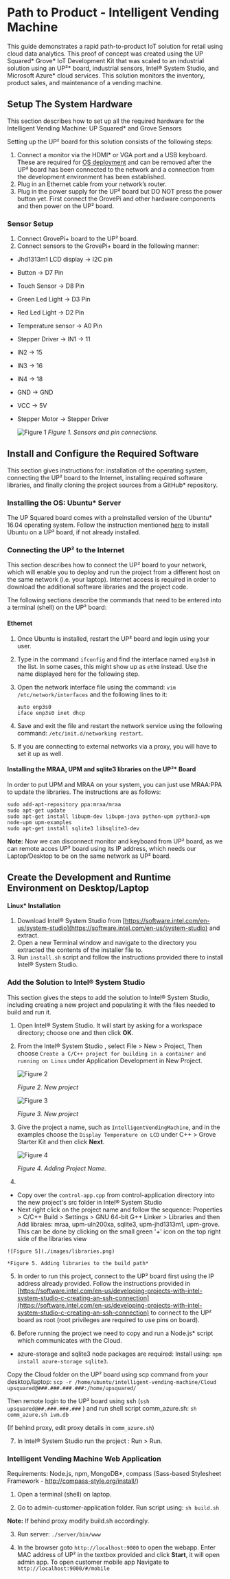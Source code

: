 # Path to Product - Intelligent Vending Machine

This guide demonstrates a rapid path-to-product IoT solution for retail using cloud data analytics. This proof of concept was created using the UP Squared* Grove* IoT Development Kit that was scaled to an industrial solution using an UP²* board, industrial sensors, Intel® System Studio, and Microsoft Azure* cloud services. This solution monitors the inventory, product sales, and maintenance of a vending machine.

## Setup The System Hardware

This section describes how to set up all the required hardware for the Intelligent Vending Machine: UP Squared\* and Grove Sensors

Setting up the UP² board for this solution consists of the following steps:

 1. Connect a monitor via the HDMI\* or VGA port and a USB keyboard. These are required for [OS deployment](https://www.ubuntu.com/download/iot/up-squared-iot-grove-server) and can be removed after the UP² board has been connected to the network and a connection from the development environment has been established.
 2. Plug in an Ethernet cable from your network’s router.
 3. Plug in the power supply for the UP² board but DO NOT press the power button yet. First connect the GrovePi and other hardware components and then power on the UP² board.

### Sensor Setup

 1. Connect GrovePi+ board to the UP² board. 
 2. Connect sensors to the GrovePi+ board in the following manner:
  * Jhd1313m1 LCD display -> I2C pin
  * Button                -> D7 Pin
  * Touch Sensor          -> D8 Pin
  * Green Led Light       -> D3 Pin
  * Red Led Light         -> D2 Pin
  * Temperature sensor    -> A0 Pin
  * Stepper Driver        -> IN1 -> 11
  * IN2 -> 15
  * IN3 -> 16
  * IN4 -> 18
  * GND -> GND
  * VCC -> 5V
  * Stepper Motor         -> Stepper Driver

	![Figure 1](./images/Full_VM_Component.jpg)
	*Figure 1. Sensors and pin connections.*


## Install and Configure the Required Software

This section gives instructions for: installation of the operating system, connecting the UP² board to the Internet, installing required software libraries, and finally cloning the project sources from a GitHub\* repository.
	
### Installing the OS: Ubuntu\* Server
	
The UP Squared board comes with a preinstalled version of the Ubuntu* 16.04 operating system. Follow the instruction mentioned [here](https://www.ubuntu.com/download/iot/up-squared-iot-grove-server) to install Ubuntu on a UP² board, if not already installed.

### Connecting the UP² to the Internet

This section describes how to connect the UP² board to your network, which will enable you to deploy and run the project from a different host on the same network (i.e. your laptop). Internet access is required in order to download the additional software libraries and the project code.

The following sections describe the commands that need to be entered into a terminal (shell) on the UP² board:

#### Ethernet

 1. Once Ubuntu is installed, restart the UP² board and login using your user.
 2. Type in the command `ifconfig` and find the interface named `enp3s0` in the list. In some cases, this might show up as `eth0` instead. Use the name displayed here for the following step.
 3. Open the network interface file using the command: `vim /etc/network/interfaces` and the following lines to it:
 
    ```
    auto enp3s0
    iface enp3s0 inet dhcp
    ```

 4. Save and exit the file and restart the network service using the following command: `/etc/init.d/networking restart`.
 5. If you are connecting to external networks via a proxy, you will have to set it up as well.


#### Installing the MRAA, UPM and sqlite3 libraries on the UP²\* Board

 In order to put UPM and MRAA on your system, you can just use MRAA:PPA to update the libraries. The instructions are as follows:

```
sudo add-apt-repository ppa:mraa/mraa
sudo apt-get update
sudo apt-get install libupm-dev libupm-java python-upm python3-upm node-upm upm-examples
sudo apt-get install sqlite3 libsqlite3-dev
```

**Note:** Now we can disconnect monitor and keyboard from UP² board, as we can remote acces UP² board using its IP address, which needs our Laptop/Desktop to be on the same network as UP² board.

## Create the Development and Runtime Environment on Desktop/Laptop

#### Linux\* Installation
 1. Download Intel® System Studio from [https://software.intel.com/en-us/system-studio](https://software.intel.com/en-us/system-studio) and extract.
 2. Open a new Terminal window and navigate to the directory you extracted the contents of the installer file to.
 3. Run `install.sh` script and follow the instructions provided there to install Intel® System Studio.

### Add the Solution to Intel® System Studio

This section gives the steps to add the solution to Intel® System Studio, including creating a new project and populating it with the files needed to build and run it.

 1. Open Intel® System Studio. It will start by asking for a workspace directory; choose one and then click **OK**.
 2. From the Intel® System Studio , select File > New > Project, 
   Then choose `Create a C/C++ project for building in a container and running on Linux` under Application Development in New Project. 

 	![Figure 2](./images/newproject.png)
  
 	*Figure 2. New project*

	![Figure 3](./images/newproject1.png)
  
 	*Figure 3. New project*



 3. Give the project a name, such as `IntelligentVendingMachine`, and in the examples choose the `Display Temperature on LCD` under C++ > Grove Starter Kit and then click **Next**.

	![Figure 4](./images/newproject2.png)
  
 	*Figure 4. Adding Project Name.*



 4. 
   * Copy over the `control-app.cpp` from control-application directory into the new project's src folder in Intel® System Studio 
   * Next right click on the project name and follow the sequence: Properties > C/C++ Build > Settings > GNU 64-bit G++ Linker > Libraries and then Add libraies: mraa, upm-uln200xa, sqlite3, upm-jhd1313m1, upm-grove. This can be done by clicking on the small green '+' icon on the top right side of the libraries view

	![Figure 5](./images/libraries.png)
  
 	*Figure 5. Adding libraries to the build path*


 5. In order to run this project, connect to the UP² board first using the IP address already provided. Follow the instructions provided in [https://software.intel.com/en-us/developing-projects-with-intel-system-studio-c-creating-an-ssh-connection](https://software.intel.com/en-us/developing-projects-with-intel-system-studio-c-creating-an-ssh-connection) to connect to the UP² board as root (root privileges are required to use pins on board).

 6. Before running the project we need to copy and run a Node.js\* script which communicates with the Cloud. 
   * azure-storage and sqlite3 node packages are required:  Install using: `npm install azure-storage sqlite3`.

   Copy the Cloud folder on the UP² board using scp command from your desktop/laptop: 
   `scp -r /home/ubuntu/intelligent-vending-machine/Cloud   upsquared@###.###.###.###:/home/upsquared/`
   
   Then remote login to the UP² board using ssh (`ssh upsquared@##.###.###.###` ) and run shell script comm_azure.sh: 
   `sh comm_azure.sh ivm.db`

   (If behind proxy, edit proxy details in `comm_azure.sh`)

 7. In Intel® System Studio run the project : Run > Run.

### Intelligent Vending Machine Web Application

Requirements: Node.js, npm, MongoDB\*, compass (Sass-based Stylesheet Framework - http://compass-style.org/install/)

1. Open a terminal (shell) on laptop.

2. Go to admin-customer-application folder. Run script using: `sh build.sh`
	
  **Note:**   If behind proxy modify build.sh accordingly.

3. Run server: `./server/bin/www`

4. In the browser goto `http://localhost:9000` to open the webapp. 
   Enter MAC address of UP² in the textbox provided and click **Start**, it will open admin app.
   To open customer mobile app Navigate to `http://localhost:9000/#/mobile` 
   





